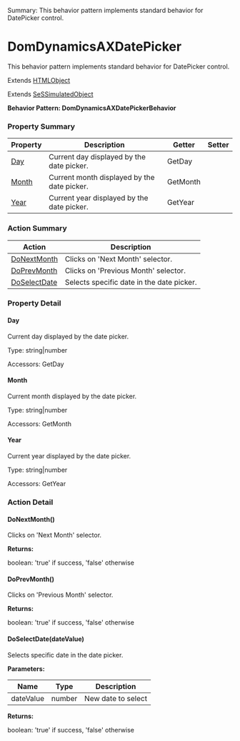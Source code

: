 Summary: This behavior pattern implements standard behavior for DatePicker control.

# DomDynamicsAXDatePicker

This behavior pattern implements standard behavior for DatePicker control.
 
Extends [HTMLObject](HTMLObject.md)

Extends [SeSSimulatedObject](SeSSimulatedObject.md)





**Behavior Pattern: DomDynamicsAXDatePickerBehavior**


<!-- ============================== property summary ========================== -->

	

### Property Summary

| **Property** | **Description** | **Getter** | **Setter** |
| ------------ | --------------- | ---------- | ---------- |
| [Day](#Day) | Current day displayed by the date picker. | GetDay |  |
| [Month](#Month) | Current month displayed by the date picker. | GetMonth |  |
| [Year](#Year) | Current year displayed by the date picker. | GetYear |  |



	
<!-- ============================== action summary ========================== -->



### Action Summary

|  **Action** | **Description** | 
| ----------- | --------------- |
|	[DoNextMonth](#DoNextMonth) | Clicks on 'Next Month' selector. |
|	[DoPrevMonth](#DoPrevMonth) | Clicks on 'Previous Month' selector. |
|	[DoSelectDate](#DoSelectDate) | Selects specific date in the date picker. |




<!-- ============================== property detail ========================== -->
	
### Property Detail
		
<a name="Day"></a>
#### Day


Current day displayed by the date picker.

			
	
			
Type: string|number
			
			
Accessors: GetDay
			
		
<a name="Month"></a>
#### Month


Current month displayed by the date picker.

			
	
			
Type: string|number
			
			
Accessors: GetMonth
			
		
<a name="Year"></a>
#### Year


Current year displayed by the date picker.

			
	
			
Type: string|number
			
			
Accessors: GetYear
			
		
	
	
<!-- ============================== action detail ========================== -->
	
### Action Detail
		
<a name="DoNextMonth"></a>    
#### DoNextMonth()

Clicks on 'Next Month' selector.




**Returns:**

boolean: 'true' if success, 'false' otherwise



<a name="see.also.domdynamicsaxdatepicker.donextmonth"></a>

<a name="DoPrevMonth"></a>    
#### DoPrevMonth()

Clicks on 'Previous Month' selector.




**Returns:**

boolean: 'true' if success, 'false' otherwise



<a name="see.also.domdynamicsaxdatepicker.doprevmonth"></a>

<a name="DoSelectDate"></a>    
#### DoSelectDate(dateValue)

Selects specific date in the date picker.


**Parameters:**

|	**Name** | **Type** | **Description** |
| ---------- | -------- | --------------- |
| dateValue | number |	New date to select |




**Returns:**

boolean: 'true' if success, 'false' otherwise



<a name="see.also.domdynamicsaxdatepicker.doselectdate"></a>

	

